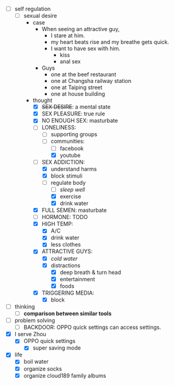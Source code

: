 - [ ] self regulation
    - [ ] sexual desire
        - case
            - When seeing an attractive guy,
                - I stare at him.
                - my heart beats rise and my breathe gets quick.
                - I want to have sex with him.
                    - kiss
                    - anal sex
            - Guys
                - one at the beef restaurant
                - one at Changsha railway station
                - one at Taiping street
                - one at house building
        - thought
            - [x] ~~SEX DESIRE~~: a mental state
            - [x] SEX PLEASURE: true rule
            - [x] NO ENOUGH SEX: masturbate
            - [ ] LONELINESS:
                - [ ] supporting groups
                - [ ] communities: 
                    - [ ] facebook
                    - [x] youtube
            - [ ] SEX ADDICTION:
                - [x] understand harms 
                - [x] block stimuli
                - [ ] regulate body
                    - [ ] *sleep well*
                    - [x] exercise
                    - [x] drink water
            - [x] FULL SEMEN: masturbate
            - [ ] HORMONE: TODO
            - [x] HIGH TEMP:
                - [x] A/C
                - [x] drink water
                - [x] less clothes
            - [x] ATTRACTIVE GUYS:
                - [x] *cold water*
                - [x] distractions
                    - [x] deep breath & turn head
                    - [x] entertainment
                    - [x] foods
            - [x] TRIGGERING MEDIA:
                - [x] block
- [ ] thinking
    - [ ] **comparison between similar tools**
- [ ] problem solving
    - [ ] BACKDOOR: OPPO quick settings can access settings.
- [x] I serve Zhou
    - [x] OPPO quick settings
        - [x] super saving mode
- [x] life
    - [x] boil water
    - [x] organize socks
    - [x] organize cloud189 family albums